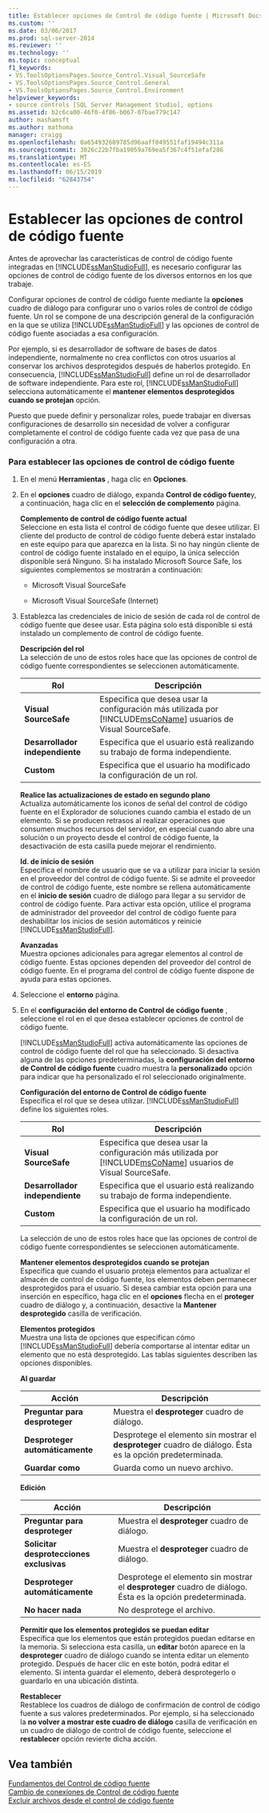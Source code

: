 ```yaml
---
title: Establecer opciones de Control de código fuente | Microsoft Docs
ms.custom: ''
ms.date: 03/06/2017
ms.prod: sql-server-2014
ms.reviewer: ''
ms.technology: ''
ms.topic: conceptual
f1_keywords:
- VS.ToolsOptionsPages.Source_Control.Visual_SourceSafe
- VS.ToolsOptionsPages.Source_Control.General
- VS.ToolsOptionsPages.Source_Control.Environment
helpviewer_keywords:
- source controls [SQL Server Management Studio], options
ms.assetid: b2c6ca00-46f0-4f86-b067-07bae779c147
author: mashamsft
ms.author: mathoma
manager: craigg
ms.openlocfilehash: 0a654932689785d96aaff049551faf19494c311a
ms.sourcegitcommit: 3026c22b7fba19059a769ea5f367c4f51efaf286
ms.translationtype: MT
ms.contentlocale: es-ES
ms.lasthandoff: 06/15/2019
ms.locfileid: "62843754"
---
```

# <a name="set-source-control-options"></a>Establecer las opciones de control de código fuente
  Antes de aprovechar las características de control de código fuente integradas en [!INCLUDE[ssManStudioFull](../includes/ssmanstudiofull-md.md)], es necesario configurar las opciones de control de código fuente de los diversos entornos en los que trabaje.  
  
 Configurar opciones de control de código fuente mediante la **opciones** cuadro de diálogo para configurar uno o varios roles de control de código fuente. Un rol se compone de una descripción general de la configuración en la que se utiliza [!INCLUDE[ssManStudioFull](../includes/ssmanstudiofull-md.md)] y las opciones de control de código fuente asociadas a esa configuración.  
  
 Por ejemplo, si es desarrollador de software de bases de datos independiente, normalmente no crea conflictos con otros usuarios al conservar los archivos desprotegidos después de haberlos protegido. En consecuencia, [!INCLUDE[ssManStudioFull](../includes/ssmanstudiofull-md.md)] define un rol de desarrollador de software independiente. Para este rol, [!INCLUDE[ssManStudioFull](../includes/ssmanstudiofull-md.md)] selecciona automáticamente el **mantener elementos desprotegidos cuando se protejan** opción.  
  
 Puesto que puede definir y personalizar roles, puede trabajar en diversas configuraciones de desarrollo sin necesidad de volver a configurar completamente el control de código fuente cada vez que pasa de una configuración a otra.  
  
### <a name="to-set-source-control-options"></a>Para establecer las opciones de control de código fuente  
  
1.  En el menú **Herramientas** , haga clic en **Opciones**.  
  
2.  En el **opciones** cuadro de diálogo, expanda **Control de código fuente**y, a continuación, haga clic en el **selección de complemento** página.  
  
     **Complemento de control de código fuente actual**  
     Seleccione en esta lista el control de código fuente que desee utilizar. El cliente del producto de control de código fuente deberá estar instalado en este equipo para que aparezca en la lista. Si no hay ningún cliente de control de código fuente instalado en el equipo, la única selección disponible será Ninguno. Si ha instalado Microsoft Source Safe, los siguientes complementos se mostrarán a continuación:  
  
    -   Microsoft Visual SourceSafe  
  
    -   Microsoft Visual SourceSafe (Internet)  
  
3.  Establezca las credenciales de inicio de sesión de cada rol de control de código fuente que desee usar. Esta página solo está disponible si está instalado un complemento de control de código fuente.  
  
     **Descripción del rol**  
     La selección de uno de estos roles hace que las opciones de control de código fuente correspondientes se seleccionen automáticamente.  
  
    |Rol|Descripción|  
    |----------|-----------------|  
    |**Visual SourceSafe**|Especifica que desea usar la configuración más utilizada por [!INCLUDE[msCoName](../includes/msconame-md.md)] usuarios de Visual SourceSafe.|  
    |**Desarrollador independiente**|Especifica que el usuario está realizando su trabajo de forma independiente.|  
    |**Custom**|Especifica que el usuario ha modificado la configuración de un rol.|  
  
     **Realice las actualizaciones de estado en segundo plano**  
     Actualiza automáticamente los iconos de señal del control de código fuente en el Explorador de soluciones cuando cambia el estado de un elemento. Si se producen retrasos al realizar operaciones que consumen muchos recursos del servidor, en especial cuando abre una solución o un proyecto desde el control de código fuente, la desactivación de esta casilla puede mejorar el rendimiento.  
  
     **Id. de inicio de sesión**  
     Especifica el nombre de usuario que se va a utilizar para iniciar la sesión en el proveedor del control de código fuente. Si se admite el proveedor de control de código fuente, este nombre se rellena automáticamente en el **inicio de sesión** cuadro de diálogo para llegar a su servidor de control de código fuente. Para activar esta opción, utilice el programa de administrador del proveedor del control de código fuente para deshabilitar los inicios de sesión automáticos y reinicie [!INCLUDE[ssManStudioFull](../includes/ssmanstudiofull-md.md)].  
  
     **Avanzadas**  
     Muestra opciones adicionales para agregar elementos al control de código fuente. Estas opciones dependen del proveedor del control de código fuente. En el programa del control de código fuente dispone de ayuda para estas opciones.  
  
4.  Seleccione el **entorno** página.  
  
5.  En el **configuración del entorno de Control de código fuente** , seleccione el rol en el que desea establecer opciones de control de código fuente.  
  
     [!INCLUDE[ssManStudioFull](../includes/ssmanstudiofull-md.md)] activa automáticamente las opciones de control de código fuente del rol que ha seleccionado. Si desactiva alguna de las opciones predeterminadas, la **configuración del entorno de Control de código fuente** cuadro muestra la **personalizado** opción para indicar que ha personalizado el rol seleccionado originalmente.  
  
     **Configuración del entorno de Control de código fuente**  
     Especifica el rol que se desea utilizar. [!INCLUDE[ssManStudioFull](../includes/ssmanstudiofull-md.md)] define los siguientes roles.  
  
    |Rol|Descripción|  
    |----------|-----------------|  
    |**Visual SourceSafe**|Especifica que desea usar la configuración más utilizada por [!INCLUDE[msCoName](../includes/msconame-md.md)] usuarios de Visual SourceSafe.|  
    |**Desarrollador independiente**|Especifica que el usuario está realizando su trabajo de forma independiente.|  
    |**Custom**|Especifica que el usuario ha modificado la configuración de un rol.|  
  
     La selección de uno de estos roles hace que las opciones de control de código fuente correspondientes se seleccionen automáticamente.  
  
     **Mantener elementos desprotegidos cuando se protejan**  
     Especifica que cuando el usuario proteja elementos para actualizar el almacén de control de código fuente, los elementos deben permanecer desprotegidos para el usuario. Si desea cambiar esta opción para una inserción en específico, haga clic en el **opciones** flecha en el **proteger** cuadro de diálogo y, a continuación, desactive la **Mantener desprotegido** casilla de verificación.  
  
     **Elementos protegidos**  
     Muestra una lista de opciones que especifican cómo [!INCLUDE[ssManStudioFull](../includes/ssmanstudiofull-md.md)] debería comportarse al intentar editar un elemento que no está desprotegido. Las tablas siguientes describen las opciones disponibles.  
  
     **Al guardar**  
  
    |Acción|Descripción|  
    |------------|-----------------|  
    |**Preguntar para desproteger**|Muestra el **desproteger** cuadro de diálogo.|  
    |**Desproteger automáticamente**|Desprotege el elemento sin mostrar el **desproteger** cuadro de diálogo. Ésta es la opción predeterminada.|  
    |**Guardar como**|Guarda como un nuevo archivo.|  
  
     **Edición**  
  
    |Acción|Descripción|  
    |------------|-----------------|  
    |**Preguntar para desproteger**|Muestra el **desproteger** cuadro de diálogo.|  
    |**Solicitar desprotecciones exclusivas**|Muestra el **desproteger** cuadro de diálogo.|  
    |**Desproteger automáticamente**|Desprotege el elemento sin mostrar el **desproteger** cuadro de diálogo. Ésta es la opción predeterminada.|  
    |**No hacer nada**|No desprotege el archivo.|  
  
     **Permitir que los elementos protegidos se puedan editar**  
     Especifica que los elementos que están protegidos puedan editarse en la memoria. Si selecciona esta casilla, un **editar** botón aparece en la **desproteger** cuadro de diálogo cuando se intenta editar un elemento protegido. Después de hacer clic en este botón, podrá editar el elemento. Si intenta guardar el elemento, deberá desprotegerlo o guardarlo en una ubicación distinta.  
  
     **Restablecer**  
     Restablece los cuadros de diálogo de confirmación de control de código fuente a sus valores predeterminados. Por ejemplo, si ha seleccionado la **no volver a mostrar este cuadro de diálogo** casilla de verificación en un cuadro de diálogo de control de código fuente, seleccione el **restablecer** opción revierte dicha acción.  
  
## <a name="see-also"></a>Vea también  
 [Fundamentos del Control de código fuente](../../2014/database-engine/source-control-basics.md)   
 [Cambio de conexiones de Control de código fuente](../../2014/database-engine/change-source-control-connections.md)   
 [Excluir archivos desde el control de código fuente](../../2014/database-engine/exclude-files-from-source-control.md)  
  
  
